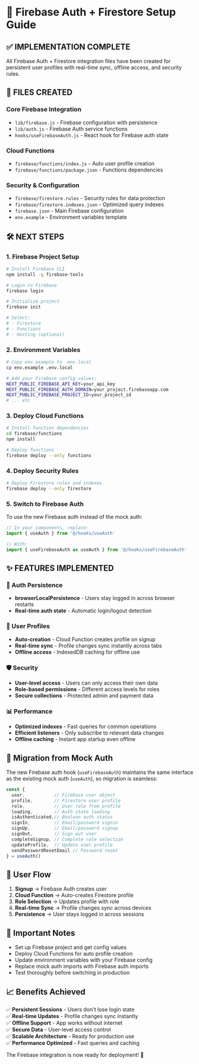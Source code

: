 # 🚀 Firebase Auth + Firestore Setup Guide

## ✅ IMPLEMENTATION COMPLETE

All Firebase Auth + Firestore integration files have been created for persistent user profiles with real-time sync, offline access, and security rules.

## 📁 FILES CREATED

### Core Firebase Integration
- `lib/firebase.js` - Firebase configuration with persistence
- `lib/auth.js` - Firebase Auth service functions
- `hooks/useFirebaseAuth.js` - React hook for Firebase auth state

### Cloud Functions
- `firebase/functions/index.js` - Auto user profile creation
- `firebase/functions/package.json` - Functions dependencies

### Security & Configuration
- `firebase/firestore.rules` - Security rules for data protection
- `firebase/firestore.indexes.json` - Optimized query indexes
- `firebase.json` - Main Firebase configuration
- `env.example` - Environment variables template

## 🛠️ NEXT STEPS

### 1. Firebase Project Setup
```bash
# Install Firebase CLI
npm install -g firebase-tools

# Login to Firebase
firebase login

# Initialize project
firebase init

# Select:
# - Firestore
# - Functions
# - Hosting (optional)
```

### 2. Environment Variables
```bash
# Copy env.example to .env.local
cp env.example .env.local

# Add your Firebase config values:
NEXT_PUBLIC_FIREBASE_API_KEY=your_api_key
NEXT_PUBLIC_FIREBASE_AUTH_DOMAIN=your_project.firebaseapp.com
NEXT_PUBLIC_FIREBASE_PROJECT_ID=your_project_id
# ... etc
```

### 3. Deploy Cloud Functions
```bash
# Install function dependencies
cd firebase/functions
npm install

# Deploy functions
firebase deploy --only functions
```

### 4. Deploy Security Rules
```bash
# Deploy Firestore rules and indexes
firebase deploy --only firestore
```

### 5. Switch to Firebase Auth
To use the new Firebase auth instead of the mock auth:

```javascript
// In your components, replace:
import { useAuth } from '@/hooks/useAuth'

// With:
import { useFirebaseAuth as useAuth } from '@/hooks/useFirebaseAuth'
```

## ✨ FEATURES IMPLEMENTED

### 🔐 Auth Persistence
- **browserLocalPersistence** - Users stay logged in across browser restarts
- **Real-time auth state** - Automatic login/logout detection

### 👤 User Profiles
- **Auto-creation** - Cloud Function creates profile on signup
- **Real-time sync** - Profile changes sync instantly across tabs
- **Offline access** - IndexedDB caching for offline use

### 🛡️ Security
- **User-level access** - Users can only access their own data
- **Role-based permissions** - Different access levels for roles
- **Secure collections** - Protected admin and payment data

### 📊 Performance
- **Optimized indexes** - Fast queries for common operations
- **Efficient listeners** - Only subscribe to relevant data changes
- **Offline caching** - Instant app startup even offline

## 🔄 Migration from Mock Auth

The new Firebase auth hook (`useFirebaseAuth`) maintains the same interface as the existing mock auth (`useAuth`), so migration is seamless:

```javascript
const {
  user,           // Firebase user object
  profile,        // Firestore user profile
  role,           // User role from profile
  loading,        // Auth state loading
  isAuthenticated,// Boolean auth status
  signIn,         // Email/password signin
  signUp,         // Email/password signup
  signOut,        // Sign out user
  completeSignup, // Complete role selection
  updateProfile,  // Update user profile
  sendPasswordResetEmail // Password reset
} = useAuth()
```

## 🎯 User Flow

1. **Signup** → Firebase Auth creates user
2. **Cloud Function** → Auto-creates Firestore profile
3. **Role Selection** → Updates profile with role
4. **Real-time Sync** → Profile changes sync across devices
5. **Persistence** → User stays logged in across sessions

## 🚨 Important Notes

- Set up Firebase project and get config values
- Deploy Cloud Functions for auto profile creation
- Update environment variables with your Firebase config
- Replace mock auth imports with Firebase auth imports
- Test thoroughly before switching in production

## 📈 Benefits Achieved

✅ **Persistent Sessions** - Users don't lose login state  
✅ **Real-time Updates** - Profile changes sync instantly  
✅ **Offline Support** - App works without internet  
✅ **Secure Data** - User-level access control  
✅ **Scalable Architecture** - Ready for production use  
✅ **Performance Optimized** - Fast queries and caching  

The Firebase integration is now ready for deployment! 🎉